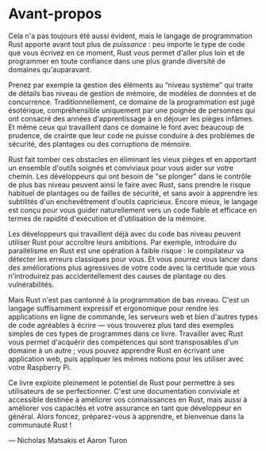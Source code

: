 <!--
# Foreword
-->

# Avant-propos

<!--
It wasn’t always so clear, but the Rust programming language is fundamentally
about *empowerment*: no matter what kind of code you are writing now, Rust
empowers you to reach farther, to program with confidence in a wider variety of
domains than you did before.
-->

Cela n'a pas toujours été aussi évident, mais le langage de programmation Rust
apporte avant tout plus de *puissance* : peu importe le type de code que vous
écrivez en ce moment, Rust vous permet d'aller plus loin et de
programmer en toute confiance dans une plus grande diversité de domaines
qu'auparavant.

<!--
Take, for example, “systems-level” work that deals with low-level details of
memory management, data representation, and concurrency. Traditionally, this
realm of programming is seen as arcane, accessible only to a select few who
have devoted the necessary years learning to avoid its infamous pitfalls. And
even those who practice it do so with caution, lest their code be open to
exploits, crashes, or corruption.
-->

Prenez par exemple la gestion des éléments au “niveau système” qui traite de
détails bas niveau de gestion de mémoire, de modèles de données et de
concurrence. Traditionnellement, ce domaine de la programmation est jugé
ésotérique, compréhensible uniquement par une poignée de personnes qui ont
consacré des années d'apprentissage à en déjouer les pièges infâmes.
Et même ceux qui travaillent dans ce domaine le font avec beaucoup de prudence,
de crainte que leur code ne puisse conduire à des problèmes de sécurité, des plantages
ou des corruptions de mémoire.

<!--
Rust breaks down these barriers by eliminating the old pitfalls and providing a
friendly, polished set of tools to help you along the way. Programmers who need
to “dip down” into lower-level control can do so with Rust, without taking on
the customary risk of crashes or security holes, and without having to learn
the fine points of a fickle toolchain. Better yet, the language is designed to
guide you naturally towards reliable code that is efficient in terms of speed
and memory usage.
-->

Rust fait tomber ces obstacles en éliminant les vieux pièges et en apportant un
ensemble d'outils soignés et conviviaux pour vous aider sur votre chemin.
Les développeurs qui ont besoin de "se plonger" dans le contrôle de plus
bas niveau peuvent ainsi le faire avec Rust, sans prendre le risque habituel
de plantages ou de failles de sécurité, et sans avoir à apprendre les subtilités
d'un enchevêtrement d'outils capricieux. Encore mieux, le langage est conçu pour
vous guider naturellement vers un code fiable et efficace en termes de rapidité
d'exécution et d'utilisation de la mémoire.

<!--
Programmers who are already working with low-level code can use Rust to raise
their ambitions. For example, introducing parallelism in Rust is a relatively
low-risk operation: the compiler will catch the classical mistakes for you. And
you can tackle more aggressive optimizations in your code with the confidence
that you won’t accidentally introduce crashes or vulnerabilities.
-->

Les développeurs qui travaillent déjà avec du code bas niveau peuvent utiliser
Rust pour accroître leurs ambitions. Par exemple, introduire du parallélisme en
Rust est une opération à faible risque : le compilateur va détecter les erreurs
classiques pour vous. Et vous pourrez vous lancer dans des améliorations plus
agressives de votre code avec la certitude que vous n'introduirez pas
accidentellement des causes de plantage ou des vulnérabilités.

<!--
But Rust isn’t limited to low-level systems programming. It’s expressive and
ergonomic enough to make CLI apps, web servers, and many other kinds of code
quite pleasant to write — you’ll find simple examples of both later in the
book. Working with Rust allows you to build skills that transfer from one
domain to another; you can learn Rust by writing a web app, then apply those
same skills to target your Raspberry Pi.
-->

Mais Rust n'est pas cantonné à la programmation de bas niveau. C'est un langage
suffisamment expressif et ergonomique pour rendre les applications en ligne
de commande, les serveurs web et bien d'autres types de code agréables à écrire
— vous trouverez plus tard des exemples simples de ces types de programmes dans ce livre.
Travailler avec Rust vous permet d'acquérir des compétences qui sont
transposables d'un domaine à un autre ; vous pouvez apprendre Rust en écrivant
une application web, puis appliquer les mêmes notions pour les utiliser avec
votre Raspberry Pi.

<!--
This book fully embraces the potential of Rust to empower its users. It’s a
friendly and approachable text intended to help you level up not just your
knowledge of Rust, but also your reach and confidence as a programmer in
general. So dive in, get ready to learn—and welcome to the Rust community!
-->

Ce livre exploite pleinement le potentiel de Rust pour permettre à ses
utilisateurs de se perfectionner. C'est une documentation conviviale et accessible
destinée à améliorer vos connaissances en Rust, mais aussi à améliorer vos
capacités et votre assurance en tant que développeur en général. Alors foncez,
préparez-vous à apprendre, et bienvenue dans la communauté Rust !

<!--
— Nicholas Matsakis and Aaron Turon
-->

— Nicholas Matsakis et Aaron Turon
